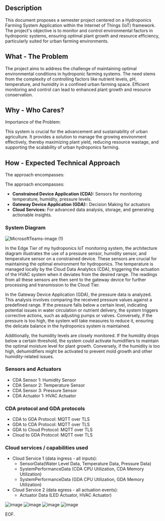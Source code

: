 

## Description

This document proposes a semester project centered on a Hydroponics Farming System Application within the Internet of Things (IoT) framework. The project's objective is to monitor and control environmental factors in hydroponic systems, ensuring optimal plant growth and resource efficiency, particularly suited for urban farming environments.

## What - The Problem 

The project aims to address the challenge of maintaining optimal environmental conditions in hydroponic farming systems. The need stems from the complexity of controlling factors like nutrient levels, pH, temperature, and humidity in a confined urban farming space. Efficient monitoring and control can lead to enhanced plant growth and resource conservation.

## Why - Who Cares? 

Importance of the Problem:

This system is crucial for the advancement and sustainability of urban agriculture. It provides a solution to manage the growing environment effectively, thereby maximizing plant yield, reducing resource wastage, and supporting the scalability of urban hydroponics farming.

## How - Expected Technical Approach

The approach encompasses:

The approach encompasses:
- **Constrained Device Application (CDA):** Sensors for monitoring temperature, humidity, pressure levels.
- **Gateway Device Application (GDA):**:  Decision Making for actuators
- **Cloud Services:** For advanced data analysis, storage, and generating actionable insights.


### System Diagram
![MicrosoftTeams-image (1)](https://github.com/RKSanjit/piot-python-components/assets/144634185/0bb03570-4897-4da8-8226-f995856303f7)


In the Edge Tier of my hydroponics IoT monitoring system, the architecture diagram illustrates the use of a pressure sensor, humidity sensor, and temperature sensor on a constrained device. These sensors are crucial for maintaining the optimal environment for hydroponics. The temperature is managed locally by the Cloud Data Analytics (CDA), triggering the actuation of the HVAC system when it deviates from the desired range. The readings from all these sensors are then sent to the gateway device for further processing and transmission to the Cloud Tier.

In the Gateway Device Application (GDA), the pressure data is analyzed. This analysis involves comparing the received pressure values against a predefined range. If the pressure falls below a certain level, indicating potential issues in water circulation or nutrient delivery, the system triggers corrective actions, such as adjusting pumps or valves. Conversely, if the pressure is too high, the system will take measures to reduce it, ensuring the delicate balance in the hydroponics system is maintained.

Additionally, the humidity levels are closely monitored. If the humidity drops below a certain threshold, the system could activate humidifiers to maintain the optimal moisture level for plant growth. Conversely, if the humidity is too high, dehumidifiers might be activated to prevent mold growth and other humidity-related issues.



### Sensors and Actuators

- CDA Sensor 1: Humidity Sensor 
- CDA Sensor 2: Temperature Sensor 
- CDA Sensor 3: Pressure Sensor 
- CDA Actuator 1: HVAC Actuator

###  CDA protocol and GDA protocols

- CDA to GDA Protocol: MQTT over TLS
- GDA to CDA Protocol: MQTT over TLS
- GDA to Cloud Protocol: MQTT over TLS
- Cloud to GDA Protocol: MQTT over TLS


 
### Cloud services / capabilities used

- Cloud Service 1 (data ingress - all inputs):
	- SensorData(Water Level Data, Temperature Data, Pressure Data)
	- SystemPerformanceData (CDA CPU Utilization, CDA Memory Utilization)
	- SystemPerformanceData (GDA CPU Utilization, GDA Memory Utilization)
- Cloud Service 2 (data egress - all actuation events):
	- Actuator Data (LED Actuator, HVAC Actuator)


![image](https://github.com/RKSanjit/piot-python-components/assets/144634185/d780dde1-c46d-4944-9fba-93c6d0975031)
![image](https://github.com/RKSanjit/piot-python-components/assets/144634185/7016ca8e-04bd-46f9-b6ad-37f6c9f5ebf2)
![image](https://github.com/RKSanjit/piot-python-components/assets/144634185/d63327af-2ea8-4625-aaef-2054dc1082bd)
![image](https://github.com/RKSanjit/piot-python-components/assets/144634185/2634fcac-3fae-4ce5-a642-cea663118729)







EOF.
